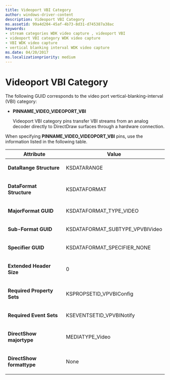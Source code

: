 ```yaml
---
title: Videoport VBI Category
author: windows-driver-content
description: Videoport VBI Category
ms.assetid: 99a4d204-45af-4b73-8d31-d745387a38ac
keywords:
- stream categories WDK video capture , videoport VBI
- videoport VBI category WDK video capture
- VBI WDK video capture
- vertical blanking interval WDK video capture
ms.date: 04/20/2017
ms.localizationpriority: medium
---
```


# Videoport VBI Category


The following GUID corresponds to the video port vertical-blanking-interval (VBI) category:

-   **PINNAME\_VIDEO\_VIDEOPORT\_VBI**

    Videoport VBI category pins transfer VBI streams from an analog decoder directly to DirectDraw surfaces through a hardware connection.

When specifying **PINNAME\_VIDEO\_VIDEOPORT\_VBI** pins, use the information listed in the following table.

<table>
<colgroup>
<col width="50%" />
<col width="50%" />
</colgroup>
<thead>
<tr class="header">
<th>Attribute</th>
<th>Value</th>
</tr>
</thead>
<tbody>
<tr class="odd">
<td><p><strong>DataRange Structure</strong></p></td>
<td><p>KSDATARANGE</p></td>
</tr>
<tr class="even">
<td><p><strong>DataFormat Structure</strong></p></td>
<td><p>KSDATAFORMAT</p></td>
</tr>
<tr class="odd">
<td><p><strong>MajorFormat GUID</strong></p></td>
<td><p>KSDATAFORMAT_TYPE_VIDEO</p></td>
</tr>
<tr class="even">
<td><p><strong>Sub-Format GUID</strong></p></td>
<td><p>KSDATAFORMAT_SUBTYPE_VPVBIVideo</p></td>
</tr>
<tr class="odd">
<td><p><strong>Specifier GUID</strong></p></td>
<td><p>KSDATAFORMAT_SPECIFIER_NONE</p></td>
</tr>
<tr class="even">
<td><p><strong>Extended Header Size</strong></p></td>
<td><p>0</p></td>
</tr>
<tr class="odd">
<td><p><strong>Required Property Sets</strong></p></td>
<td><p>KSPROPSETID_VPVBIConfig</p></td>
</tr>
<tr class="even">
<td><p><strong>Required Event Sets</strong></p></td>
<td><p>KSEVENTSETID_VPVBINotify</p></td>
</tr>
<tr class="odd">
<td><p><strong>DirectShow majortype</strong></p></td>
<td><p>MEDIATYPE_Video</p></td>
</tr>
<tr class="even">
<td><p><strong>DirectShow formattype</strong></p></td>
<td><p>None</p></td>
</tr>
</tbody>
</table>

 

 

 




